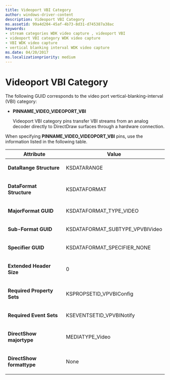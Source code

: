 ```yaml
---
title: Videoport VBI Category
author: windows-driver-content
description: Videoport VBI Category
ms.assetid: 99a4d204-45af-4b73-8d31-d745387a38ac
keywords:
- stream categories WDK video capture , videoport VBI
- videoport VBI category WDK video capture
- VBI WDK video capture
- vertical blanking interval WDK video capture
ms.date: 04/20/2017
ms.localizationpriority: medium
---
```


# Videoport VBI Category


The following GUID corresponds to the video port vertical-blanking-interval (VBI) category:

-   **PINNAME\_VIDEO\_VIDEOPORT\_VBI**

    Videoport VBI category pins transfer VBI streams from an analog decoder directly to DirectDraw surfaces through a hardware connection.

When specifying **PINNAME\_VIDEO\_VIDEOPORT\_VBI** pins, use the information listed in the following table.

<table>
<colgroup>
<col width="50%" />
<col width="50%" />
</colgroup>
<thead>
<tr class="header">
<th>Attribute</th>
<th>Value</th>
</tr>
</thead>
<tbody>
<tr class="odd">
<td><p><strong>DataRange Structure</strong></p></td>
<td><p>KSDATARANGE</p></td>
</tr>
<tr class="even">
<td><p><strong>DataFormat Structure</strong></p></td>
<td><p>KSDATAFORMAT</p></td>
</tr>
<tr class="odd">
<td><p><strong>MajorFormat GUID</strong></p></td>
<td><p>KSDATAFORMAT_TYPE_VIDEO</p></td>
</tr>
<tr class="even">
<td><p><strong>Sub-Format GUID</strong></p></td>
<td><p>KSDATAFORMAT_SUBTYPE_VPVBIVideo</p></td>
</tr>
<tr class="odd">
<td><p><strong>Specifier GUID</strong></p></td>
<td><p>KSDATAFORMAT_SPECIFIER_NONE</p></td>
</tr>
<tr class="even">
<td><p><strong>Extended Header Size</strong></p></td>
<td><p>0</p></td>
</tr>
<tr class="odd">
<td><p><strong>Required Property Sets</strong></p></td>
<td><p>KSPROPSETID_VPVBIConfig</p></td>
</tr>
<tr class="even">
<td><p><strong>Required Event Sets</strong></p></td>
<td><p>KSEVENTSETID_VPVBINotify</p></td>
</tr>
<tr class="odd">
<td><p><strong>DirectShow majortype</strong></p></td>
<td><p>MEDIATYPE_Video</p></td>
</tr>
<tr class="even">
<td><p><strong>DirectShow formattype</strong></p></td>
<td><p>None</p></td>
</tr>
</tbody>
</table>

 

 

 




